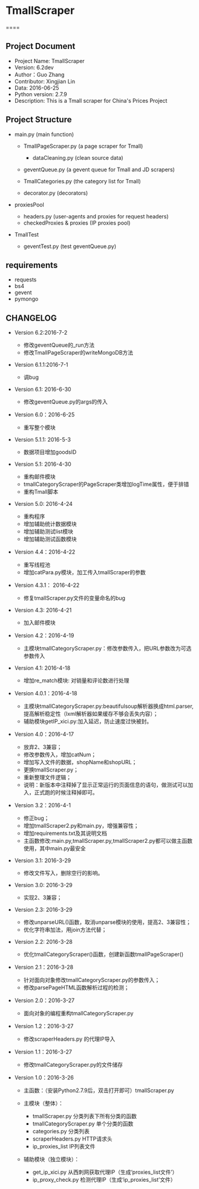 # TmallScraper
====
## Project Document
 * Project Name: TmallScraper
 * Version: 6.2dev
 * Author：Guo Zhang
 * Contributor: Xingjian Lin
 * Data: 2016-06-25
 * Python version: 2.7.9 
 * Description: This is a Tmall scraper for China's Prices Project
  

## Project Structure
* main.py (main function)
  * TmallPageScraper.py (a page scraper for Tmall)
    * dataCleaning.py (clean source data)
  * geventQueue.py (a gevent queue for Tmall and JD scrapers)
  * TmallCategories.py (the category list for Tmall)
  
  * decorator.py (decorators)

* proxiesPool
  * headers.py (user-agents and proxies for request headers) 
  * checkedProxies & proxies (IP proxies pool)
  
* TmallTest
  * geventTest.py (test geventQueue.py)


## requirements
   * requests
   * bs4
   * gevent
   * pymongo
   

## CHANGELOG
* Version 6.2:2016-7-2
  * 修改geventQueue的_run方法
  * 修改TmallPageScraper的writeMongoDB方法
  
* Version 6.1.1:2016-7-1
  * 调bug
  
* Version 6.1: 2016-6-30
  * 修改geventQueue.py的args的传入
  
* Version 6.0：2016-6-25
  * 重写整个模块
  
* Version 5.1.1: 2016-5-3
  * 数据项目增加goodsID
  
* Version 5.1: 2016-4-30
  * 重构邮件模块
  * tmallCategoryScraper的PageScraper类增加logTime属性，便于排错
  * 重构Tmall脚本

* Version 5.0: 2016-4-24
  * 重构程序
  * 增加辅助统计数据模块
  * 增加辅助测试list模块
  * 增加辅助测试函数模块
  
* Version 4.4：2016-4-22
  * 重写线程池
  * 增加catPara.py模块，加工传入tmallScraper的参数
  
* Version 4.3.1： 2016-4-22
  * 修复tmallScraper.py文件的变量命名的bug
  
* Version 4.3: 2016-4-21
  * 加入邮件模块
  
* Version 4.2：2016-4-19
  * 主模块tmallCategoryScraper.py：修改参数传入，把URL参数改为可选参数传入
  
* Version 4.1: 2016-4-18
  * 增加re_match模块: 对销量和评论数进行处理

* Version 4.0.1：2016-4-18
  * 主模块tmallCategoryScraper.py:beautifulsoup解析器换成html.parser,提高解析稳定性（lxml解析器如果缓存不够会丢失内容）；
  * 辅助模块getIP_xici.py:加入延迟，防止速度过快被封。

* Version 4.0：2016-4-17
  * 放弃2、3兼容；
  * 修改参数传入，增加catNum；
  * 增加写入文件的数据，shopName和shopURL；
  * 更换tmallScraper.py；
  * 重新整理文件逻辑；
  * 说明：新版本中注释掉了显示正常运行的页面信息的语句，做测试可以加入，正式跑的时候注释掉即可。

* Version 3.2：2016-4-1
  * 修正bug；
  * 增加tmallScraper2.py和main.py，增强兼容性；
  * 增加requirements.txt及其说明文档
  * 主函数修改:main.py,tmallScraper.py,tmallScraper2.py都可以做主函数使用，其中main.py最安全

* Version 3.1: 2016-3-29
  * 修改文件写入，删除空行的影响。

* Version 3.0: 2016-3-29
  * 实现2、3兼容；

* Version 2.3: 2016-3-29

  * 修改unparseURL()函数，取消unparse模块的使用，提高2、3兼容性；
  * 优化字符串加法，用join方法代替；

* Version 2.2: 2016-3-28
  * 优化tmallCategoryScraper()函数，创建新函数tmallPageScraper()

* Version 2.1：2016-3-28
  * 针对面向对象修改tmallCategoryScraper.py的参数传入；
  * 修改parsePageHTML函数解析过程的检测；

* Version 2.0：2016-3-27
  * 面向对象的编程重构tmallCategoryScraper.py

* Version 1.2：2016-3-27
  * 修改scraperHeaders.py 的代理IP导入

* Version 1.1：2016-3-27
  * 修改tmallCategoryScraper.py的文件储存


* Version 1.0：2016-3-26
  * 主函数：（安装Python2.7.9后，双击打开即可）tmallScraper.py

  * 主模块（整体）：
    * tmallScraper.py 分类列表下所有分类的函数
    * tmallCategoryScraper.py 单个分类的函数
    * categories.py 分类列表
    * scraperHeaders.py HTTP请求头
    * ip_proxies_list IP列表文件

  * 辅助模块（独立模块）：
    * get_ip_xici.py 从西刺网获取代理IP（生成‘proxies_list文件’）
    * ip_proxy_check.py 检测代理IP（生成‘ip_proxies_list’文件）
